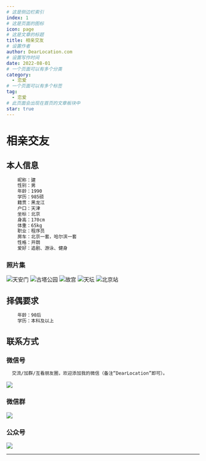 ```yaml
---
# 这是侧边栏索引
index: 1
# 这是页面的图标
icon: page
# 这是文章的标题
title: 相亲交友
# 设置作者
author: DearLocation.com
# 设置写作时间
date: 2022-08-01
# 一个页面可以有多个分类
category:
  - 恋爱
# 一个页面可以有多个标签
tag:
  - 恋爱
# 此页面会出现在首页的文章板块中
star: true
---
```


# 相亲交友

## 本人信息

```scss
    昵称：建
    性别：男
    年龄：1990
    学历：985硕
    籍贯：黑龙江
    户口：天津
    坐标：北京
    身高：170cm
    体重：65kg
    职业：程序员
    房车：北京一套，哈尔滨一套
    性格：开朗
    爱好：追剧、游泳、健身
```
### 照片集

![天安门](https://dearlocation.com/imgs/me/me_1.jpeg)
![古塔公园](https://dearlocation.com/imgs/me/me_2.jpeg)
![故宫](https://dearlocation.com/imgs/me/me_3.jpeg)
![天坛](https://dearlocation.com/imgs/me/me_4.jpeg)
![北京站](https://dearlocation.com/imgs/me/me_5.jpeg)

## 择偶要求

```scss
    年龄：90后
    学历：本科及以上
```    

## 联系方式

### 微信号

```scss
  交流/加群/互看朋友圈，欢迎添加我的微信（备注“DearLocation”即可）。
``` 

![](https://dearlocation.com/imgs/me/me_0.jpeg)
   
### 微信群
![](https://dearlocation.com/imgs/me/me_00.jpeg)

    
### 公众号

![](https://dearlocation.com/imgs/me/me_000.jpg)

---
